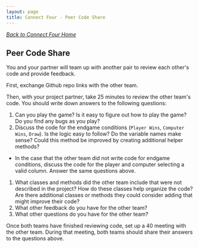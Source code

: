 ```yaml
---
layout: page
title: Connect Four - Peer Code Share
---
```


_[Back to Connect Four Home](./index)_

## Peer Code Share

You and your partner will team up with another pair to review each other's code and provide feedback.

First, exchange Github repo links with the other team.

Then, with your project partner, take 25 minutes to review the other team's code. You should write down answers to the following questions:

1. Can you play the game? Is it easy to figure out how to play the game? Do you find any bugs as you play?
1. Discuss the code for the endgame conditions (`Player Wins`, `Computer Wins`, `Draw`). Is the logic easy to follow? Do the variable names make sense? Could this method be improved by creating additional helper methods?
* In the case that the other team did not write code for endgame conditions, discuss the code for the player and computer selecting a valid column. Answer the same questions above.
1. What classes and methods did the other team include that were not described in the project? How do these classes help organize the code? Are there additional classes or methods they could consider adding that might improve their code?
1. What other feedback do you have for the other team?
1. What other questions do you have for the other team?

Once both teams have finished reviewing code, set up a 40 meeting with the other team. During that meeting, both teams should share their answers to the questions above.
